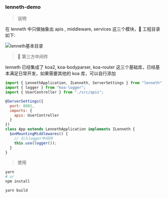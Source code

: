 ### lenneth-demo

> 说明

在 lenneth 中只做抽象出 apis , middleware, services 这三个模块， 工程目录如下:

![lenneth基本目录](http://ww1.sinaimg.cn/large/e221b779gy1fre66v3lqvj20c80eawez.jpg)

>  第三方中间件

lenneth 已经集成了 koa2, koa-bodyparser, koa-router 这三个基础库，已经基本满足日常开发，如果需要其他的 koa 库，可以自行添加

```javascript
import { LennethApplication, ILenneth, ServerSettings } from "lenneth";
import { logger } from "koa-logger";
import { UserController } from "./src/apis";

@ServerSettings({
  port: 8081,
  imports: {
    apis: UserController
  }
})
class App extends LennethApplication implements ILenneth {
  $onMountingMiddlewares() {
    // 引入logger中间件
    this.use(logger());
  }
}
```

> 使用

```bash
yarn
# or
npm install
```

```bash
yarn build
```
